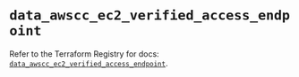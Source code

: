 # `data_awscc_ec2_verified_access_endpoint`

Refer to the Terraform Registry for docs: [`data_awscc_ec2_verified_access_endpoint`](https://registry.terraform.io/providers/hashicorp/awscc/0.70.0/docs/data-sources/ec2_verified_access_endpoint).
